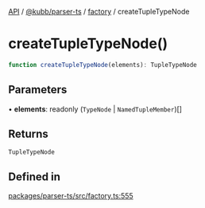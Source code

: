 [API](../../../../../packages.md) / [@kubb/parser-ts](../../../index.md) / [factory](../index.md) / createTupleTypeNode

# createTupleTypeNode()

```ts
function createTupleTypeNode(elements): TupleTypeNode
```

## Parameters

• **elements**: readonly (`TypeNode` \| `NamedTupleMember`)[]

## Returns

`TupleTypeNode`

## Defined in

[packages/parser-ts/src/factory.ts:555](https://github.com/kubb-project/kubb/blob/ff80665146ae086e044807d0072fda660e72e1fd/packages/parser-ts/src/factory.ts#L555)
